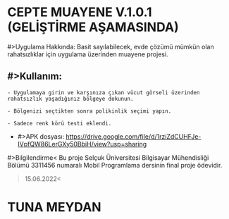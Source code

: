 # CEPTE MUAYENE V.1.0.1 (GELİŞTİRME AŞAMASINDA)

#>Uygulama Hakkında: 
Basit sayılabilecek, evde çözümü mümkün olan rahatsızlıklar için uygulama üzerinden muayene projesi.

#>Kullanım:
--
    - Uygulamaya girin ve karşınıza çıkan vücut görseli üzerinden rahatsızlık yaşadığınız bölgeye dokunun.

    - Bölgenizi seçtikten sonra polikinlik seçimi yapın.

    - Sadece renk körü testi eklendi.
    
   - #>APK dosyası:
https://drive.google.com/file/d/1rziZdCUHFJe-IVpfQW86LerGXy50BbiH/view?usp=sharing





#>Bilgilendirme<
Bu proje Selçuk Üniversitesi Bilgisayar Mühendisliği Bölümü 3311456 numaralı Mobil Programlama dersinin final proje ödevidir. 

>15.06.2022<

# TUNA MEYDAN
